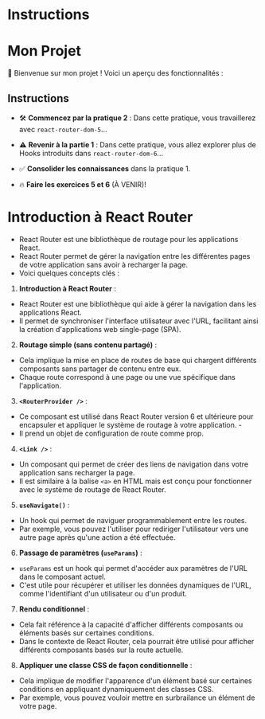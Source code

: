 # Instructions
# Mon Projet

🚀 Bienvenue sur mon projet ! Voici un aperçu des fonctionnalités :

## Instructions

- 🛠 **Commencez par la pratique 2** : Dans cette pratique, vous travaillerez avec `react-router-dom-5`...

- ⚠️ **Revenir à la partie 1** : Dans cette pratique, vous allez explorer plus de Hooks introduits dans `react-router-dom-6`...

- ✅ **Consolider les connaissances** dans la pratique 1.

- 🔥 **Faire les exercices 5 et 6** (À VENIR)!


# Introduction à React Router
- React Router est une bibliothèque de routage pour les applications React.
- React Router permet de gérer la navigation entre les différentes pages de votre application sans avoir à recharger la page.
- Voici quelques concepts clés :

1. **Introduction à React Router** :
- React Router est une bibliothèque qui aide à gérer la navigation dans les applications React.
- Il permet de synchroniser l'interface utilisateur avec l'URL, facilitant ainsi la création d'applications web single-page (SPA).

2. **Routage simple (sans contenu partagé)** :
- Cela implique la mise en place de routes de base qui chargent différents composants sans partager de contenu entre eux.
- Chaque route correspond à une page ou une vue spécifique dans l'application.

3. **`<RouterProvider />`** :
- Ce composant est utilisé dans React Router version 6 et ultérieure pour encapsuler et appliquer le système de routage à votre application. -
- Il prend un objet de configuration de route comme prop.

4. **`<Link />`** :
- Un composant qui permet de créer des liens de navigation dans votre application sans recharger la page.
- Il est similaire à la balise `<a>` en HTML mais est conçu pour fonctionner avec le système de routage de React Router.

5. **`useNavigate()`** :
- Un hook qui permet de naviguer programmablement entre les routes.
- Par exemple, vous pouvez l'utiliser pour rediriger l'utilisateur vers une autre page après qu'une action a été effectuée.

6. **Passage de paramètres (`useParams`)** :
- `useParams` est un hook qui permet d'accéder aux paramètres de l'URL dans le composant actuel.
-  C'est utile pour récupérer et utiliser les données dynamiques de l'URL, comme l'identifiant d'un utilisateur ou d'un produit.

7. **Rendu conditionnel** :
- Cela fait référence à la capacité d'afficher différents composants ou éléments basés sur certaines conditions.
- Dans le contexte de React Router, cela pourrait être utilisé pour afficher différents composants basés sur la route actuelle.

8. **Appliquer une classe CSS de façon conditionnelle** :
- Cela implique de modifier l'apparence d'un élément basé sur certaines conditions en appliquant dynamiquement des classes CSS.
- Par exemple, vous pouvez vouloir mettre en surbrailance un élément de votre page.
